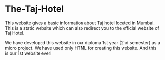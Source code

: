 # The-Taj-Hotel
This website gives a basic information about Taj hotel located in Mumbai. This is a static website which can also redirect you to the official website of Taj Hotel.

We have developed this website in our diploma 1st year (2nd semester) as a micro project. We have used only HTML for creating this website. And this is our 1st website ever! 
